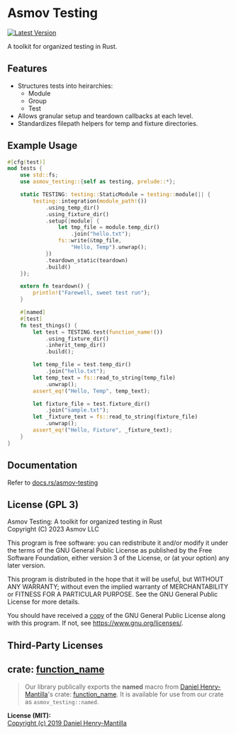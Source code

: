 Asmov Testing
===============================================================================
[![Latest Version]][crates.io]

[Latest Version]: https://img.shields.io/crates/v/asmov-testing.svg
[crates.io]: https://crates.io/crates/asmov-testing

A toolkit for organized testing in Rust.

## Features
- Structures tests into heirarchies:
  - Module
  - Group
  - Test
- Allows granular setup and teardown callbacks at each level.
- Standardizes filepath helpers for temp and fixture directories.

## Example Usage

```rust
#[cfg(test)]
mod tests {
    use std::fs;
    use asmov_testing::{self as testing, prelude::*};

    static TESTING: testing::StaticModule = testing::module(|| {
        testing::integration(module_path!())
            .using_temp_dir()
            .using_fixture_dir()
            .setup(|module| {
                let tmp_file = module.temp_dir()
                    .join("hello.txt");
                fs::write(&tmp_file,
                    "Hello, Temp").unwrap();
            })
            .teardown_static(teardown)
            .build()
    });

    extern fn teardown() {
        println!("Farewell, sweet test run");
    }

    #[named]
    #[test]
    fn test_things() {
        let test = TESTING.test(function_name!())
            .using_fixture_dir()  
            .inherit_temp_dir()
            .build();

        let temp_file = test.temp_dir()
            .join("hello.txt");
        let temp_text = fs::read_to_string(temp_file)
            .unwrap();
        assert_eq!("Hello, Temp", temp_text);

        let fixture_file = test.fixture_dir()
            .join("sample.txt");
        let _fixture_text = fs::read_to_string(fixture_file)
            .unwrap();
        assert_eq!("Hello, Fixture", _fixture_text);
    }
}
```


Documentation
-------------

Refer to [docs.rs/asmov-testing](https://docs.rs/asmov-testing/latest/asmov_testing)


License (GPL 3)
-------------------------------------------------------------------------------
Asmov Testing: A toolkit for organized testing in Rust  
Copyright (C) 2023 Asmov LLC

This program is free software: you can redistribute it and/or modify
it under the terms of the GNU General Public License as published by
the Free Software Foundation, either version 3 of the License, or
(at your option) any later version.

This program is distributed in the hope that it will be useful,
but WITHOUT ANY WARRANTY; without even the implied warranty of
MERCHANTABILITY or FITNESS FOR A PARTICULAR PURPOSE.  See the
GNU General Public License for more details.

You should have received a [copy](./COPYING.txt) of the GNU General Public License
along with this program.  If not, see <https://www.gnu.org/licenses/>.

Third-Party Licenses
-------------------------------------------------------------------------------
## crate: [function_name](https://crates.io/crates/function_name)

>Our library publically exports the **named** macro from [Daniel Henry-Mantilla](https://github.com/danielhenrymantilla)'s crate: [function_name](https://github.com/danielhenrymantilla/rust-function_name). It is available for use from our crate as `asmov_testing::named`.

**License (MIT):**  
[Copyright (c) 2019 Daniel Henry-Mantilla](./docs/licenses/danielhenrymantilla/function_name/LICENSE.txt)